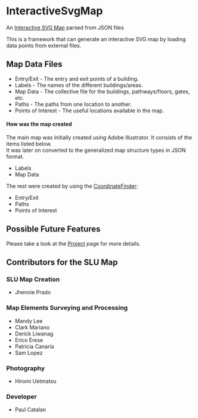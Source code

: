 # InteractiveSvgMap
An <a href="https://slu-map.000webhostapp.com/">Interactive SVG Map</a> parsed from JSON files

This is a framework that can generate an interactive SVG map by loading data points from external files.

<h2>Map Data Files</h2>
<ul>
    <li>Entry/Exit - The entry and exit points of a building.</li>
    <li>Labels - The names of the different buildings/areas.</li>
    <li>Map Data - The collective file for the buildings, pathways/floors, gates, etc.</li>
    <li>Paths - The paths from one location to another.</li>
    <li>Points of Interest - The useful locations available in the map. </li>
</ul>

<h4>How was the map created</h4>
<p>The main map was initially created using Adobe Illustrator. It consists of the items listed below. <br>
It was later on converted to the generalized map structure types in JSON format.</p>
<ul>
    <li>Labels</li>
    <li>Map Data</li>
</ul>

<p>The rest were created by using the <a href="https://github.com/polcats/SVGCoordinateFinder">CoordinateFinder</a>:</p>
<ul>
    <li>Entry/Exit</li>
    <li>Paths</li>
    <li>Points of Interest</li>
</ul>

<h2>Possible Future Features</h2>
<p>Please take a look at the <a href="https://github.com/polcats/InteractiveSVGMap/projects">Project</a> page for more details.</p>

<h2>Contributors for the SLU Map</h2>
<h3>SLU Map Creation</h3>
<ul>
<li>Jhennie Prado</li>
</ul>
<h3>Map Elements Surveying and Processing</h3>
<ul>
<li>Mandy Lee</li>
<li>Clark Mariano</li>
<li>Derick Liwanag</li>
<li>Erico Erese</li>
<li>Patricia Canaria</li>
<li>Sam Lopez</li>
</ul>

<h3>Photography</h3>
<ul>
<li>Hiromi Uetmatsu</li>
</ul>

<h3>Developer</h3>
<ul>
<li>Paul Catalan</li>
</ul>

